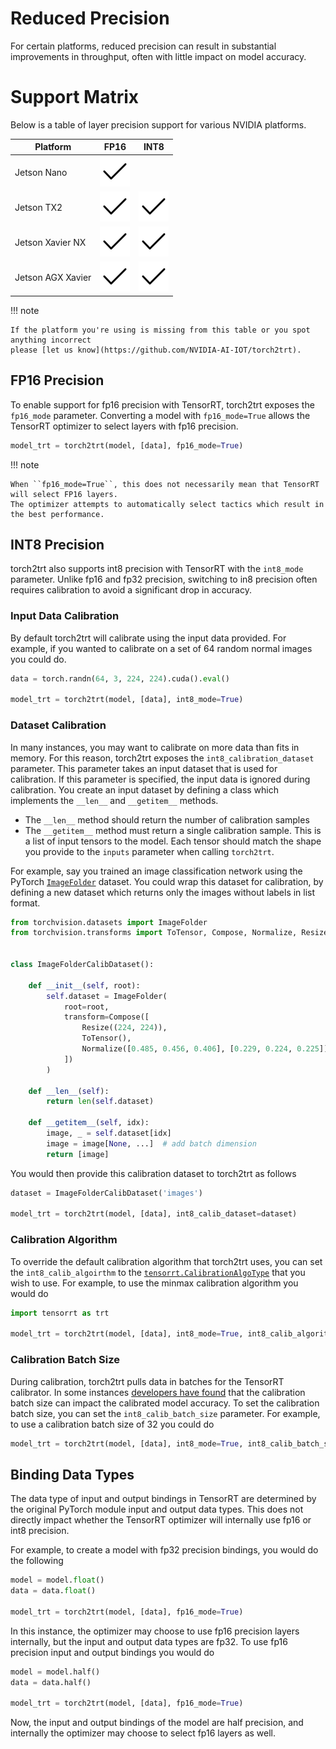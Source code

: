 # Reduced Precision

For certain platforms, reduced precision can result in substantial improvements in throughput,
often with little impact on model accuracy.

# Support Matrix

Below is a table of layer precision support for various NVIDIA platforms.

| Platform | FP16 | INT8 |
|----------|------|------|
| Jetson Nano | ![X](../images/check.svg) |  |
| Jetson TX2 | ![X](../images/check.svg)  | ![X](../images/check.svg) |
| Jetson Xavier NX | ![X](../images/check.svg) | ![X](../images/check.svg) |
| Jetson AGX Xavier | ![X](../images/check.svg)  | ![X](../images/check.svg)  |

!!! note

    If the platform you're using is missing from this table or you spot anything incorrect
    please [let us know](https://github.com/NVIDIA-AI-IOT/torch2trt).
    
## FP16 Precision

To enable support for fp16 precision with TensorRT, torch2trt exposes the ``fp16_mode`` parameter.
Converting a model with ``fp16_mode=True`` allows the TensorRT optimizer to select layers with fp16
precision.


```python
model_trt = torch2trt(model, [data], fp16_mode=True)
```

!!! note

    When ``fp16_mode=True``, this does not necessarily mean that TensorRT will select FP16 layers.
    The optimizer attempts to automatically select tactics which result in the best performance.
    
## INT8 Precision

torch2trt also supports int8 precision with TensorRT with the ``int8_mode`` parameter.  Unlike fp16 and fp32 precision, switching
to in8 precision often requires calibration to avoid a significant drop in accuracy.  

### Input Data Calibration

By default
torch2trt will calibrate using the input data provided.  For example, if you wanted
to calibrate on a set of 64 random normal images you could do.

```python
data = torch.randn(64, 3, 224, 224).cuda().eval()

model_trt = torch2trt(model, [data], int8_mode=True)
```

### Dataset Calibration

In many instances, you may want to calibrate on more data than fits in memory.  For this reason,
torch2trt exposes the ``int8_calibration_dataset`` parameter.  This parameter takes an input
dataset that is used for calibration.  If this parameter is specified, the input data is 
ignored during calibration.  You create an input dataset by defining
a class which implements the ``__len__`` and ``__getitem__`` methods.  

* The ``__len__`` method should return the number of calibration samples
* The ``__getitem__`` method must return a single calibration sample.  This is a list of input tensors to the model.  Each tensor should match the shape
you provide to the ``inputs`` parameter when calling ``torch2trt``.

For example, say you trained an image classification network using the PyTorch [``ImageFolder``](https://pytorch.org/docs/stable/torchvision/datasets.html#imagefolder) dataset.
You could wrap this dataset for calibration, by defining a new dataset which returns only the images without labels in list format.

```python
from torchvision.datasets import ImageFolder
from torchvision.transforms import ToTensor, Compose, Normalize, Resize


class ImageFolderCalibDataset():
    
    def __init__(self, root):
        self.dataset = ImageFolder(
            root=root, 
            transform=Compose([
                Resize((224, 224)),
                ToTensor(),
                Normalize([0.485, 0.456, 0.406], [0.229, 0.224, 0.225])
            ])
        )
        
    def __len__(self):
        return len(self.dataset)
    
    def __getitem__(self, idx):
        image, _ = self.dataset[idx]
        image = image[None, ...]  # add batch dimension
        return [image]
```

You would then provide this calibration dataset to torch2trt as follows

```python
dataset = ImageFolderCalibDataset('images')

model_trt = torch2trt(model, [data], int8_calib_dataset=dataset)
```

### Calibration Algorithm

To override the default calibration algorithm that torch2trt uses, you can set the ``int8_calib_algoirthm``
to the [``tensorrt.CalibrationAlgoType``](https://docs.nvidia.com/deeplearning/tensorrt/api/python_api/infer/Int8/Calibrator.html#iint8calibrator)
that you wish to use.  For example, to use the minmax calibration algorithm you would do

```python
import tensorrt as trt

model_trt = torch2trt(model, [data], int8_mode=True, int8_calib_algorithm=trt.CalibrationAlgoType.MINMAX_CALIBRATION)
```

### Calibration Batch Size

During calibration, torch2trt pulls data in batches for the TensorRT calibrator.  In some instances
[developers have found](https://github.com/NVIDIA-AI-IOT/torch2trt/pull/398) that the calibration batch size can impact the calibrated model accuracy.  To set the calibration batch size, you can set the ``int8_calib_batch_size``
parameter.  For example, to use a calibration batch size of 32 you could do

```python
model_trt = torch2trt(model, [data], int8_mode=True, int8_calib_batch_size=32)
```

## Binding Data Types

The data type of input and output bindings in TensorRT are determined by the original
PyTorch module input and output data types.
This does not directly impact whether the TensorRT optimizer will internally use fp16 or int8 precision.

For example, to create a model with fp32 precision bindings, you would do the following

```python
model = model.float()
data = data.float()

model_trt = torch2trt(model, [data], fp16_mode=True)
```

In this instance, the optimizer may choose to use fp16 precision layers internally, but the
input and output data types are fp32.  To use fp16 precision input and output bindings you would do

```python
model = model.half()
data = data.half()

model_trt = torch2trt(model, [data], fp16_mode=True)
```

Now, the input and output bindings of the model are half precision, and internally the optimizer may
choose to select fp16 layers as well.
